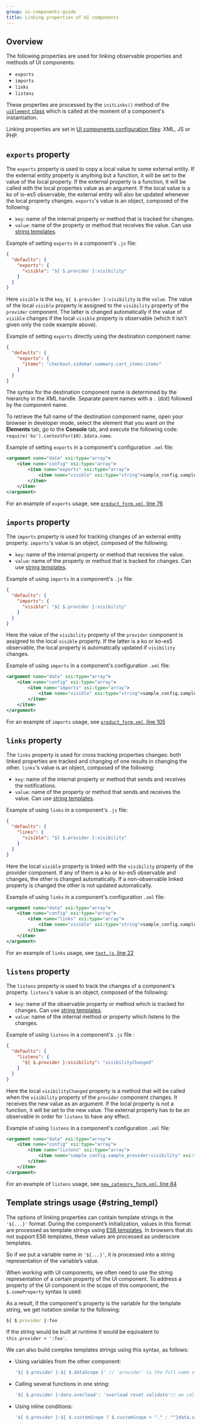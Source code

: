 ```yaml
---
group: ui-components-guide
title: Linking properties of UI components
---
```


## Overview

The following properties are used for linking observable properties and methods of UI components:

-  `exports`
-  `imports`
-  `links`
-  `listens`

These properties are processed by the `initLinks()` method of the [`uiElement` class](concepts/element.md) which is called at the moment of a component's instantiation.

Linking properties are set in [UI components configuration files](configuration-flow.md): XML, JS or PHP.

## `exports` property

The `exports` property is used to copy a local value to some external entity. If the external entity property is anything but a function, it will be set to the value of the local property. If the external property is a function, it will be called with the local properties value as an argument.
If the local value is a ko of io-es5 observable, the external entity will also be updated whenever the local property changes. `exports`'s value is an object, composed of the following:

-  `key`: name of the internal property or method that is tracked for changes.
-  `value`: name of the property or method that receives the value. Can use [string templates](#string_templ).

Example of setting `exports` in a component's `.js` file:

```json
{
  "defaults": {
    "exports": {
      "visible": "${ $.provider }:visibility"
    }
  }
}
```

Here `visible` is the `key`, `${ $.provider }:visibility` is the `value`. The value of the local `visible` property is assigned to the `visibility` property of the `provider` component. The latter is changed automatically if the value of `visible` changes if the local `visible` property is observable (which it isn't given only the code example above).

Example of setting `exports` directly using the destination component name:

```json
{
  "defaults": {
    "exports": {
      "items": "checkout.sidebar.summary.cart_items:items"
    }
  }
}
```

The syntax for the destination component name is determined by the hierarchy in the XML handle. Separate parent names with a `.` (dot) followed by the component name.

<InlineAlert variant="info" slots="text" />

To retrieve the full name of the destination component name, open your browser in developer mode, select the element that you want on the **Elements** tab, go to the **Console** tab, and execute the following code: `require('ko').contextFor($0).$data.name`.

Example of setting `exports` in a component's configuration `.xml` file:

```xml
<argument name="data" xsi:type="array">
    <item name="config" xsi:type="array">
        <item name="exports" xsi:type="array">
            <item name="visible" xsi:type="string">sample_config.sample_provider:visibility</item>
        </item>
    </item>
</argument>
```

For an example of `exports` usage, see [`product_form.xml`, line 76](https://github.com/magento/magento2/blob/2.4/app/code/Magento/CatalogInventory/view/adminhtml/ui_component/product_form.xml#L76)

## `imports` property

The `imports` property is used for tracking changes of an external entity property. `imports`'s value is an object, composed of the following:

-  `key`: name of the internal property or method that receives the value.
-  `value`: name of the property or method that is tracked for changes. Can use [string templates](#string_templ).

Example of using `imports` in a component's `.js` file:

```json
{
  "defaults": {
    "imports": {
      "visible": "${ $.provider }:visibility"
    }
  }
}
```

Here the value of the `visibility` property of the `provider` component is assigned to the local `visible` property. If the latter is a ko or ko-es5 observable, the local property is automatically updated if `visibility` changes.

Example of using `imports` in a component's configuration `.xml` file:

```xml
<argument name="data" xsi:type="array">
    <item name="config" xsi:type="array">
        <item name="imports" xsi:type="array">
            <item name="visible" xsi:type="string">sample_config.sample_provider:visibility</item>
        </item>
    </item>
</argument>
```

For an example of `imports` usage, see [`product_form.xml`, line 105](https://github.com/magento/magento2/blob/2.4/app/code/Magento/CatalogInventory/view/adminhtml/ui_component/product_form.xml#L105)

## `links` property

The `links` property is used for cross tracking properties changes: both linked properties are tracked and changing of one results in changing the other. `links`'s value is an object, composed of the following:

-  `key`: name of the internal property or method that sends and receives the notifications.
-  `value`: name of the property or method that sends and receives the value. Can use [string templates](#string_templ).

Example of using `links` in a component's `.js` file:

```json
{
  "defaults": {
    "links": {
      "visible": "${ $.provider }:visibility"
    }
  }
}
```

Here the local `visible` property is linked with the `visibility`  property of the provider component. If any of them is a ko or ko-es5 observable and changes, the other is changed automatically. If a non-observable linked property is changed the other is not updated automatically.

Example of using `links` in a component's configuration `.xml` file:

```xml
<argument name="data" xsi:type="array">
    <item name="config" xsi:type="array">
        <item name="links" xsi:type="array">
            <item name="visible" xsi:type="string">sample_config.sample_provider:visibility</item>
        </item>
    </item>
</argument>
```

For an example of `links` usage, see [`text.js`, line 22](https://github.com/magento/magento2/blob/2.4/app/code/Magento/Ui/view/base/web/js/form/element/text.js#L22)

## `listens` property
The `listens` property is used to track the changes of a component's property. `listens`'s value is an object, composed of the following:

-  `key`: name of the observable property or method which is tracked for changes. Can use [string templates](#string_templ).
-  `value`: name of the internal method or property which listens to the changes.

Example of using `listens` in a component's `.js` file :

```json
{
  "defaults": {
    "listens": {
      "${ $.provider }:visibility": "visibilityChanged"
    }
  }
}
```

Here the local `visibilityChanged` property is a method that will be called when the `visibility` property of the `provider` component changes. It receives the new value as an argument. If the local property is not a function, it will be set to the new value.
The external property has to be an observable in order for `listens` to have any effect.

Example of using `listens` in a component's configuration `.xml` file:

```xml
<argument name="data" xsi:type="array">
    <item name="config" xsi:type="array">
        <item name="listens" xsi:type="array">
            <item name="sample_config.sample_provider:visibility" xsi:type="string">visibilityChanged</item>
        </item>
    </item>
</argument>
```

For an example of `listens` usage, see [`new_category_form.xml`, line 84](https://github.com/magento/magento2/blob/2.4/app/code/Magento/Catalog/view/adminhtml/ui_component/new_category_form.xml#L84)

## Template strings usage {#string_templ}

The options of linking properties can contain template strings in the `'${...}'` format. During the component’s initialization, values in this format are processed as template strings using [ES6 templates](https://developer.mozilla.org/en/docs/Web/JavaScript/Reference/Template_literals). In browsers that do not support ES6 templates, these values are processed as underscore templates.

So if we put a variable name in `'${...}'`, it is processed into a string representation of the variable’s value.

When working with UI components, we often need to use the string representation of a certain property of the UI component. To address a property of the UI component in the scope of this component, the `$.someProperty` syntax is used.

As a result, if the component's property is the variable for the template string, we get notation similar to the following:

```js
${ $.provider }:foo
```

If the string would be built at runtime it would be equivalent to `this.provider + ':foo'`.

We can also build complex templates strings using this syntax, as follows:

-  Using variables from the other component:

   ```js
   '${ $.provider }:${ $.dataScope }' // 'provider' is the full name of the other component
   ```

-  Calling several functions in one string:

   ```js
   '${ $.provider }:data.overload': 'overload reset validate'// we call 'overload', 'reset', 'validate'
   ```

-  Using inline conditions:

   ```js
   '${ $.provider }:${ $.customScope ? $.customScope + "." : ""}data.validate': 'validate'
   ```
